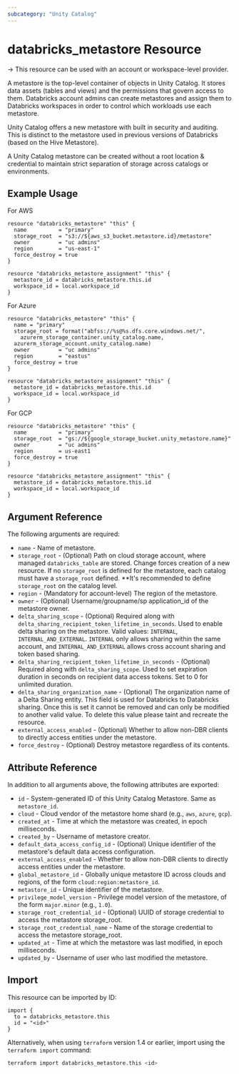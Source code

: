 ```yaml
---
subcategory: "Unity Catalog"
---
```

# databricks_metastore Resource

-> This resource can be used with an account or workspace-level provider.

A metastore is the top-level container of objects in Unity Catalog. It stores data assets (tables and views) and the permissions that govern access to them. Databricks account admins can create metastores and assign them to Databricks workspaces in order to control which workloads use each metastore.

Unity Catalog offers a new metastore with built in security and auditing. This is distinct to the metastore used in previous versions of Databricks (based on the Hive Metastore).

A Unity Catalog metastore can be created without a root location & credential to maintain strict separation of storage across catalogs or environments.

## Example Usage

For AWS

```hcl
resource "databricks_metastore" "this" {
  name          = "primary"
  storage_root  = "s3://${aws_s3_bucket.metastore.id}/metastore"
  owner         = "uc admins"
  region        = "us-east-1"
  force_destroy = true
}

resource "databricks_metastore_assignment" "this" {
  metastore_id = databricks_metastore.this.id
  workspace_id = local.workspace_id
}
```

For Azure

```hcl
resource "databricks_metastore" "this" {
  name = "primary"
  storage_root = format("abfss://%s@%s.dfs.core.windows.net/",
    azurerm_storage_container.unity_catalog.name,
  azurerm_storage_account.unity_catalog.name)
  owner         = "uc admins"
  region        = "eastus"
  force_destroy = true
}

resource "databricks_metastore_assignment" "this" {
  metastore_id = databricks_metastore.this.id
  workspace_id = local.workspace_id
}
```

For GCP

```hcl
resource "databricks_metastore" "this" {
  name          = "primary"
  storage_root  = "gs://${google_storage_bucket.unity_metastore.name}"
  owner         = "uc admins"
  region        = us-east1
  force_destroy = true
}

resource "databricks_metastore_assignment" "this" {
  metastore_id = databricks_metastore.this.id
  workspace_id = local.workspace_id
}
```

## Argument Reference

The following arguments are required:

* `name` - Name of metastore.
* `storage_root` - (Optional) Path on cloud storage account, where managed `databricks_table` are stored. Change forces creation of a new resource. If no `storage_root` is defined for the metastore, each catalog must have a `storage_root` defined.  **It's recommended to define `storage_root` on the catalog level.
* `region` - (Mandatory for account-level) The region of the metastore.
* `owner` - (Optional) Username/groupname/sp application_id of the metastore owner.
* `delta_sharing_scope` - (Optional) Required along with `delta_sharing_recipient_token_lifetime_in_seconds`. Used to enable delta sharing on the metastore. Valid values: `INTERNAL`, `INTERNAL_AND_EXTERNAL`.  `INTERNAL` only allows sharing within the same account, and `INTERNAL_AND_EXTERNAL` allows cross account sharing and token based sharing.
* `delta_sharing_recipient_token_lifetime_in_seconds` - (Optional) Required along with `delta_sharing_scope`. Used to set expiration duration in seconds on recipient data access tokens. Set to 0 for unlimited duration.
* `delta_sharing_organization_name` - (Optional) The organization name of a Delta Sharing entity. This field is used for Databricks to Databricks sharing. Once this is set it cannot be removed and can only be modified to another valid value. To delete this value please taint and recreate the resource.
* `external_access_enabled` - (Optional) Whether to allow non-DBR clients to directly access entities under the metastore.
* `force_destroy` - (Optional) Destroy metastore regardless of its contents.

## Attribute Reference

In addition to all arguments above, the following attributes are exported:

* `id` - System-generated ID of this Unity Catalog Metastore. Same as `metastore_id`.
* `cloud` - Cloud vendor of the metastore home shard (e.g., `aws`, `azure`, `gcp`).
* `created_at` - Time at which the metastore was created, in epoch milliseconds.
* `created_by` - Username of metastore creator.
* `default_data_access_config_id` - (Optional) Unique identifier of the metastore's default data access configuration.
* `external_access_enabled` - Whether to allow non-DBR clients to directly access entities under the metastore.
* `global_metastore_id` - Globally unique metastore ID across clouds and regions, of the form `cloud:region:metastore_id`.
* `metastore_id` - Unique identifier of the metastore.
* `privilege_model_version` - Privilege model version of the metastore, of the form `major.minor` (e.g., `1.0`).
* `storage_root_credential_id` - (Optional) UUID of storage credential to access the metastore storage_root.
* `storage_root_credential_name` - Name of the storage credential to access the metastore storage_root.
* `updated_at` - Time at which the metastore was last modified, in epoch milliseconds.
* `updated_by` - Username of user who last modified the metastore.

## Import

This resource can be imported by ID:

```hcl
import {
  to = databricks_metastore.this
  id = "<id>"
}
```

Alternatively, when using `terraform` version 1.4 or earlier, import using the `terraform import` command:

```bash
terraform import databricks_metastore.this <id>
```
